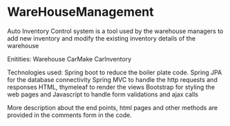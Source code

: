 # WareHouseManagement

Auto Inventory Control system is a tool used by the warehouse managers to add new inventory and modify the existing inventory details of the warehouse

Enitities: 
Warehouse
CarMake
CarInventory

Technologies used: 
  Spring boot to reduce the boiler plate code.
  Spring JPA for the database connectivity
  Spring MVC to handle the http requests and responses
  HTML, thymeleaf to render the views
  Bootstrap for styling the web pages and
  Javascript to handle form validations and ajax calls

More description about the end points, html pages and other methods are provided in the comments form in the code.
